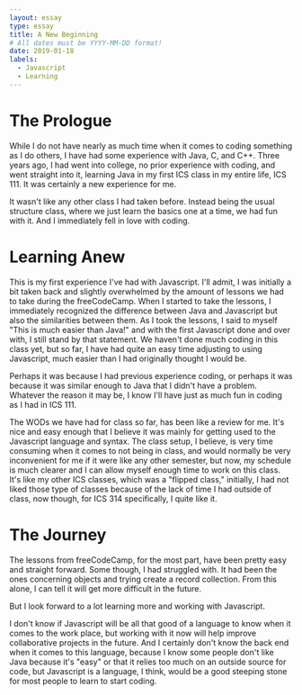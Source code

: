 ```yaml
---
layout: essay
type: essay
title: A New Beginning
# All dates must be YYYY-MM-DD format!
date: 2019-01-18
labels:
  - Javascript
  - Learning
---
```


# The Prologue

While I do not have nearly as much time when it comes to coding something as I do others, I have had some experience with Java, C, and C++. Three years ago, I had went into college, no prior experience with coding, and went straight into it, learning Java in my first ICS class in my entire life, ICS 111. It was certainly a new experience for me. 

It wasn't like any other class I had taken before. Instead being the usual structure class, where we just learn the basics one at a time, we had fun with it. And I immediately fell in love with coding.

# Learning Anew

This is my first experience I've had with Javascript. I'll admit, I was initially a bit taken back and slightly overwhelmed by the amount of lessons we had to take during the freeCodeCamp. When I started to take the lessons, I immediately recognized the difference between Java and Javascript but also the similarities between them. As I took the lessons, I said to myself "This is much easier than Java!" and with the first Javascript done and over with, I still stand by that statement. We haven't done much coding in this class yet, but so far, I have had quite an easy time adjusting to using Javascript, much easier than I had originally thought I would be. 

Perhaps it was because I had previous experience coding, or perhaps it was because it was similar enough to Java that I didn't have a problem. Whatever the reason it may be, I know I'll have just as much fun in coding as I had in ICS 111.

The WODs we have had for class so far, has been like a review for me. It's nice and easy enough that I believe it was mainly for getting used to the Javascript language and syntax. The class setup, I believe, is very time consuming when it comes to not being in class, and would normally be very inconvenient for me if it were like any other semester, but now, my schedule is much clearer and I can allow myself enough time to work on this class. It's like my other ICS classes, which was a "flipped class," initially, I had not liked those type of classes because of the lack of time I had outside of class, now though, for ICS 314 specifically, I quite like it. 

# The Journey 

The lessons from freeCodeCamp, for the most part, have been pretty easy and straight forward. Some though, I had struggled with. It had been the ones concerning objects and trying create a record collection. From this alone, I can tell it will get more difficult in the future. 

But I look forward to a lot learning more and working with Javascript. 

I don't know if Javascript will be all that good of a language to know when it comes to the work place, but working with it now will help improve collaborative projects in the future. And I certainly don't know the back end when it comes to this language, because I know some people don't like Java because it's "easy" or that it relies too much on an outside source for code, but Javascript is a language, I think, would be a good steeping stone for most people to learn to start coding. 
